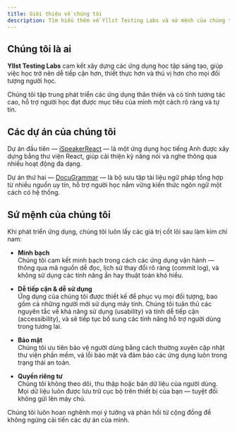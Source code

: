 ```yaml
---
title: Giới thiệu về chúng tôi
description: Tìm hiểu thêm về Yllst Testing Labs và sứ mệnh của chúng tôi trong việc xây dựng các công cụ học tập thân thiện với người dùng.
---
```


## Chúng tôi là ai

**Yllst Testing Labs** cam kết xây dựng các ứng dụng học tập sáng tạo, giúp việc học trở nên dễ tiếp cận hơn, thiết thực hơn và thú vị hơn cho mọi đối tượng người học.

Chúng tôi tập trung phát triển các ứng dụng thân thiện và có tính tương tác cao, hỗ trợ người học đạt được mục tiêu của mình một cách rõ ràng và tự tin.

## Các dự án của chúng tôi

Dự án đầu tiên — [iSpeakerReact](/vi/projects/ispeakerreact) — là một ứng dụng học tiếng Anh được xây dựng bằng thư viện React, giúp cải thiện kỹ năng nói và nghe thông qua nhiều hoạt động đa dạng.

Dự án thứ hai — [DocuGrammar](/vi/projects/docugrammar) — là bộ sưu tập tài liệu ngữ pháp tổng hợp từ nhiều nguồn uy tín, hỗ trợ người học nắm vững kiến thức ngôn ngữ một cách có hệ thống.

## Sứ mệnh của chúng tôi

Khi phát triển ứng dụng, chúng tôi luôn lấy các giá trị cốt lõi sau làm kim chỉ nam:

- **Minh bạch**  
  Chúng tôi cam kết minh bạch trong cách các ứng dụng vận hành — thông qua mã nguồn dễ đọc, lịch sử thay đổi rõ ràng (commit log), và không sử dụng các tính năng ẩn hay thuật toán khó hiểu.

- **Dễ tiếp cận & dễ sử dụng**  
  Ứng dụng của chúng tôi được thiết kế để phục vụ mọi đối tượng, bao gồm cả những người mới sử dụng máy tính. Chúng tôi tuân thủ các nguyên tắc về khả năng sử dụng (usability) và tính dễ tiếp cận (accessibility), và sẽ tiếp tục bổ sung các tính năng hỗ trợ người dùng trong tương lai.

- **Bảo mật**  
  Chúng tôi ưu tiên bảo vệ người dùng bằng cách thường xuyên cập nhật thư viện phần mềm, vá lỗi bảo mật và đảm bảo các ứng dụng luôn trong trạng thái an toàn.

- **Quyền riêng tư**  
  Chúng tôi không theo dõi, thu thập hoặc bán dữ liệu của người dùng. Mọi dữ liệu luôn được lưu trữ cục bộ trên thiết bị của bạn — tuyệt đối không gửi lên máy chủ.

Chúng tôi luôn hoan nghênh mọi ý tưởng và phản hồi từ cộng đồng để không ngừng cải tiến các dự án của mình.
